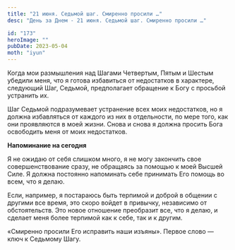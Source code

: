 ```yaml
---
title: "21 июня. Седьмой шаг. Смиренно просили …"
desc: "День за Днем - 21 июня. Седьмой шаг. Смиренно просили …"

id: "173"
heroImage: ""
pubDate: 2023-05-04
moth: "iyun"
---
```


Когда мои размышления над Шагами Четвертым, Пятым и Шестым убедили меня, что я
готова избавиться от недостатков в характере, следующий Шаг, Седьмой,
предполагает обращение к Богу с просьбой устранить их.

Шаг Седьмой подразумевает устранение всех моих недостатков, но я должна
избавляться от каждого из них в отдельности, по мере того, как они проявляются
в моей жизни. Снова и снова я должна просить Бога освободить меня от моих
недостатков.

**Напоминание на сегодня**

Я не ожидаю от себя слишком много, я не могу закончить свое совершенствование
сразу, не обращаясь за помощью к моей Высшей Силе. Я должна постоянно
напоминать себе принимать Его помощь во всем, что я делаю.

Если, например, я постараюсь быть терпимой и доброй в общении с другими все
время, это скоро войдет в привычку, независимо от обстоятельств. Это новое
отношение преобразит все, что я делаю, и сделает меня более терпимой как к
себе, так и к другим.

«Смиренно просили Его исправить наши изъяны». Первое слово — ключ к Седьмому
Шагу.
